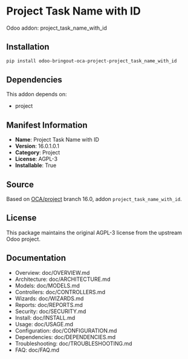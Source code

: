 # Project Task Name with ID

Odoo addon: project_task_name_with_id

## Installation

```bash
pip install odoo-bringout-oca-project-project_task_name_with_id
```

## Dependencies

This addon depends on:
- project

## Manifest Information

- **Name**: Project Task Name with ID
- **Version**: 16.0.1.0.1
- **Category**: Project
- **License**: AGPL-3
- **Installable**: True

## Source

Based on [OCA/project](https://github.com/OCA/project) branch 16.0, addon `project_task_name_with_id`.

## License

This package maintains the original AGPL-3 license from the upstream Odoo project.

## Documentation

- Overview: doc/OVERVIEW.md
- Architecture: doc/ARCHITECTURE.md
- Models: doc/MODELS.md
- Controllers: doc/CONTROLLERS.md
- Wizards: doc/WIZARDS.md
- Reports: doc/REPORTS.md
- Security: doc/SECURITY.md
- Install: doc/INSTALL.md
- Usage: doc/USAGE.md
- Configuration: doc/CONFIGURATION.md
- Dependencies: doc/DEPENDENCIES.md
- Troubleshooting: doc/TROUBLESHOOTING.md
- FAQ: doc/FAQ.md
